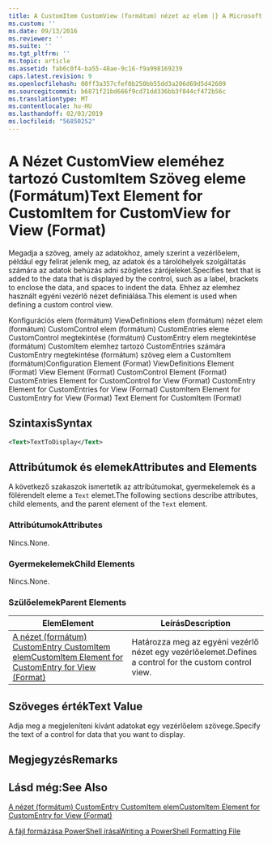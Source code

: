 ```yaml
---
title: A CustomItem CustomView (formátum) nézet az elem |} A Microsoft Docs
ms.custom: ''
ms.date: 09/13/2016
ms.reviewer: ''
ms.suite: ''
ms.tgt_pltfrm: ''
ms.topic: article
ms.assetid: fab6c0f4-ba55-48ae-9c16-f9a998169239
caps.latest.revision: 9
ms.openlocfilehash: 00ff3a357cfef0b250bb55dd3a206d69d5d42609
ms.sourcegitcommit: b6871f21bd666f9cd71dd336bb3f844cf472b56c
ms.translationtype: MT
ms.contentlocale: hu-HU
ms.lasthandoff: 02/03/2019
ms.locfileid: "56850252"
---
```

# <a name="text-element-for-customitem-for-customview-for-view-format"></a><span data-ttu-id="fd85a-102">A Nézet CustomView eleméhez tartozó CustomItem Szöveg eleme (Formátum)</span><span class="sxs-lookup"><span data-stu-id="fd85a-102">Text Element for CustomItem for CustomView for View (Format)</span></span>

<span data-ttu-id="fd85a-103">Megadja a szöveg, amely az adatokhoz, amely szerint a vezérlőelem, például egy felirat jelenik meg, az adatok és a tárolóhelyek szolgáltatás számára az adatok behúzás adni szögletes zárójeleket.</span><span class="sxs-lookup"><span data-stu-id="fd85a-103">Specifies text that is added to the data that is displayed by the control, such as a label, brackets to enclose the data, and spaces to indent the data.</span></span> <span data-ttu-id="fd85a-104">Ehhez az elemhez használt egyéni vezérlő nézet definiálása.</span><span class="sxs-lookup"><span data-stu-id="fd85a-104">This element is used when defining a custom control view.</span></span>

<span data-ttu-id="fd85a-105">Konfigurációs elem (formátum) ViewDefinitions elem (formátum) nézet elem (formátum) CustomControl elem (formátum) CustomEntries eleme CustomControl megtekintése (formátum) CustomEntry elem megtekintése (formátum) CustomItem elemhez tartozó CustomEntries számára CustomEntry megtekintése (formátum) szöveg elem a CustomItem (formátum)</span><span class="sxs-lookup"><span data-stu-id="fd85a-105">Configuration Element (Format) ViewDefinitions Element (Format) View Element (Format) CustomControl Element (Format) CustomEntries Element for CustomControl for View (Format) CustomEntry Element for CustomEntries for View (Format) CustomItem Element for CustomEntry for View (Format) Text Element for CustomItem (Format)</span></span>

## <a name="syntax"></a><span data-ttu-id="fd85a-106">Szintaxis</span><span class="sxs-lookup"><span data-stu-id="fd85a-106">Syntax</span></span>

```xml
<Text>TextToDisplay</Text>
```

## <a name="attributes-and-elements"></a><span data-ttu-id="fd85a-107">Attribútumok és elemek</span><span class="sxs-lookup"><span data-stu-id="fd85a-107">Attributes and Elements</span></span>

<span data-ttu-id="fd85a-108">A következő szakaszok ismertetik az attribútumokat, gyermekelemek és a fölérendelt eleme a `Text` elemet.</span><span class="sxs-lookup"><span data-stu-id="fd85a-108">The following sections describe attributes, child elements, and the parent element of the `Text` element.</span></span>

### <a name="attributes"></a><span data-ttu-id="fd85a-109">Attribútumok</span><span class="sxs-lookup"><span data-stu-id="fd85a-109">Attributes</span></span>

<span data-ttu-id="fd85a-110">Nincs.</span><span class="sxs-lookup"><span data-stu-id="fd85a-110">None.</span></span>

### <a name="child-elements"></a><span data-ttu-id="fd85a-111">Gyermekelemek</span><span class="sxs-lookup"><span data-stu-id="fd85a-111">Child Elements</span></span>

<span data-ttu-id="fd85a-112">Nincs.</span><span class="sxs-lookup"><span data-stu-id="fd85a-112">None.</span></span>

### <a name="parent-elements"></a><span data-ttu-id="fd85a-113">Szülőelemek</span><span class="sxs-lookup"><span data-stu-id="fd85a-113">Parent Elements</span></span>

|<span data-ttu-id="fd85a-114">Elem</span><span class="sxs-lookup"><span data-stu-id="fd85a-114">Element</span></span>|<span data-ttu-id="fd85a-115">Leírás</span><span class="sxs-lookup"><span data-stu-id="fd85a-115">Description</span></span>|
|-------------|-----------------|
|[<span data-ttu-id="fd85a-116">A nézet (formátum) CustomEntry CustomItem elem</span><span class="sxs-lookup"><span data-stu-id="fd85a-116">CustomItem Element for CustomEntry for View (Format)</span></span>](./customitem-element-for-customentry-for-customcontrol-for-view-format.md)|<span data-ttu-id="fd85a-117">Határozza meg az egyéni vezérlő nézet egy vezérlőelemet.</span><span class="sxs-lookup"><span data-stu-id="fd85a-117">Defines a control for the custom control view.</span></span>|

## <a name="text-value"></a><span data-ttu-id="fd85a-118">Szöveges érték</span><span class="sxs-lookup"><span data-stu-id="fd85a-118">Text Value</span></span>

<span data-ttu-id="fd85a-119">Adja meg a megjeleníteni kívánt adatokat egy vezérlőelem szövege.</span><span class="sxs-lookup"><span data-stu-id="fd85a-119">Specify the text of a control for data that you want to display.</span></span>

## <a name="remarks"></a><span data-ttu-id="fd85a-120">Megjegyzés</span><span class="sxs-lookup"><span data-stu-id="fd85a-120">Remarks</span></span>

## <a name="see-also"></a><span data-ttu-id="fd85a-121">Lásd még:</span><span class="sxs-lookup"><span data-stu-id="fd85a-121">See Also</span></span>

[<span data-ttu-id="fd85a-122">A nézet (formátum) CustomEntry CustomItem elem</span><span class="sxs-lookup"><span data-stu-id="fd85a-122">CustomItem Element for CustomEntry for View (Format)</span></span>](./customitem-element-for-customentry-for-customcontrol-for-view-format.md)

[<span data-ttu-id="fd85a-123">A fájl formázása PowerShell írása</span><span class="sxs-lookup"><span data-stu-id="fd85a-123">Writing a PowerShell Formatting File</span></span>](./writing-a-powershell-formatting-file.md)
